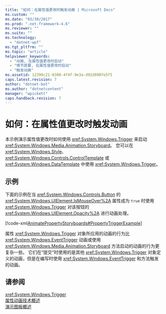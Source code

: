 ```yaml
---
title: "如何：在属性值更改时触发动画 | Microsoft Docs"
ms.custom: ""
ms.date: "03/30/2017"
ms.prod: ".net-framework-4.6"
ms.reviewer: ""
ms.suite: ""
ms.technology: 
  - "dotnet-wpf"
ms.tgt_pltfrm: ""
ms.topic: "article"
helpviewer_keywords: 
  - "动画, 在属性值更改时启动"
  - "情节提要, 在属性值更改时启动"
  - "触发动画"
ms.assetid: 12399c21-0300-4f4f-9e3a-d92d9907e5f5
caps.latest.revision: 7
author: "dotnet-bot"
ms.author: "dotnetcontent"
manager: "wpickett"
caps.handback.revision: 7
---
```

# 如何：在属性值更改时触发动画
本示例演示属性值更改时如何使用 <xref:System.Windows.Trigger> 来启动 <xref:System.Windows.Media.Animation.Storyboard>。  您可以在 <xref:System.Windows.Style>、<xref:System.Windows.Controls.ControlTemplate> 或 <xref:System.Windows.DataTemplate> 中使用 <xref:System.Windows.Trigger>。  
  
## 示例  
 下面的示例在当 <xref:System.Windows.Controls.Button> 的 <xref:System.Windows.UIElement.IsMouseOver%2A> 属性成为 `true` 时使用 <xref:System.Windows.Trigger> 对该按钮的 <xref:System.Windows.UIElement.Opacity%2A> 进行动画处理。  
  
 [!code-xml[AnimatePropertyStoryboards#PropertyTriggerExample](../../../../samples/snippets/xaml/VS_Snippets_Wpf/AnimatePropertyStoryboards/XAML/PropertyTriggerExample.xaml#propertytriggerexample)]  
  
 属性 <xref:System.Windows.Trigger> 对象所应用的动画的行为比 <xref:System.Windows.EventTrigger> 动画或使用 <xref:System.Windows.Media.Animation.Storyboard> 方法启动的动画的行为更复杂一些。  它们在“提交”时使用的是其他 <xref:System.Windows.Trigger> 对象定义的动画，但是在编写时使用 <xref:System.Windows.EventTrigger> 和方法触发的动画。  
  
## 请参阅  
 <xref:System.Windows.Trigger>   
 [属性动画技术概述](../../../../docs/framework/wpf/graphics-multimedia/property-animation-techniques-overview.md)   
 [演示图板概述](../../../../docs/framework/wpf/graphics-multimedia/storyboards-overview.md)